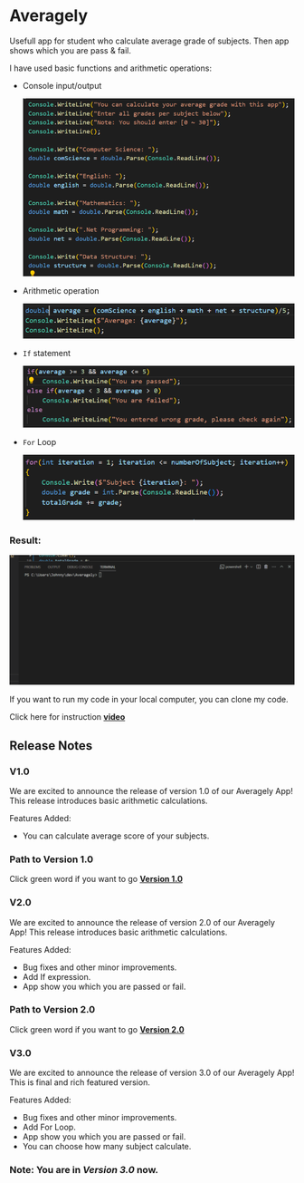# Averagely

Usefull app for student who calculate average grade of subjects. Then app shows which you are pass & fail.

I have used basic functions and arithmetic operations:

* Console input/output

    ![image](./Assets/image.png)

* Arithmetic operation

    ![image](./Assets/image-1.png)

* `If` statement

    ![image](./Assets/image-2.png)

* `For` Loop

    ![image](./Assets/image-3.png)

### Result:

![gif](./Assets/Animation-1.gif)

If you want to run my code in your local computer, you can clone my code.

Click here for instruction **[video](https://www.loom.com/share/9cebefe04b8b40f0bb6c48f87f58ad59?sid=e90b647e-a46f-46e2-bca3-9f89aa2512f5)**

## Release Notes

### V1.0

We are excited to announce the release of version 1.0 of our Averagely App! This release introduces basic arithmetic calculations.

Features Added:

* You can calculate average score of your subjects.
  
### Path to Version 1.0

Click green word if you want to go **[Version 1.0](https://github.com/JohnnySenior/Averagely/tree/releases/v1.0)**

### V2.0

We are excited to announce the release of version 2.0 of our Averagely App! This release introduces basic arithmetic calculations.

Features Added:

* Bug fixes and other minor improvements.
* Add If expression.
* App show you which you are passed or fail.

### Path to Version 2.0

Click green word if you want to go **[Version 2.0](https://github.com/JohnnySenior/Averagely/tree/releases/v2.0)**

### V3.0

We are excited to announce the release of version 3.0 of our Averagely App! This is final and rich featured version.

Features Added:

* Bug fixes and other minor improvements.
* Add For Loop.
* App show you which you are passed or fail.
* You can choose how many subject calculate.
  
### Note: You are in **_Version 3.0_** now.
